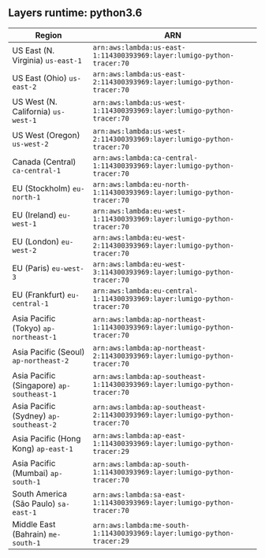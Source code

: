 Layers runtime: python3.6
----
| Region | ARN |
| --- | --- |
|US East (N. Virginia)  `us-east-1`|`arn:aws:lambda:us-east-1:114300393969:layer:lumigo-python-tracer:70`|
|US East (Ohio)  `us-east-2`|`arn:aws:lambda:us-east-2:114300393969:layer:lumigo-python-tracer:70`|
|US West (N. California)  `us-west-1`|`arn:aws:lambda:us-west-1:114300393969:layer:lumigo-python-tracer:70`|
|US West (Oregon)  `us-west-2`|`arn:aws:lambda:us-west-2:114300393969:layer:lumigo-python-tracer:70`|
|Canada (Central)  `ca-central-1`|`arn:aws:lambda:ca-central-1:114300393969:layer:lumigo-python-tracer:70`|
|EU (Stockholm)  `eu-north-1`|`arn:aws:lambda:eu-north-1:114300393969:layer:lumigo-python-tracer:70`|
|EU (Ireland)  `eu-west-1`|`arn:aws:lambda:eu-west-1:114300393969:layer:lumigo-python-tracer:70`|
|EU (London)  `eu-west-2`|`arn:aws:lambda:eu-west-2:114300393969:layer:lumigo-python-tracer:70`|
|EU (Paris)  `eu-west-3`|`arn:aws:lambda:eu-west-3:114300393969:layer:lumigo-python-tracer:70`|
|EU (Frankfurt)  `eu-central-1`|`arn:aws:lambda:eu-central-1:114300393969:layer:lumigo-python-tracer:70`|
|Asia Pacific (Tokyo)  `ap-northeast-1`|`arn:aws:lambda:ap-northeast-1:114300393969:layer:lumigo-python-tracer:70`|
|Asia Pacific (Seoul)  `ap-northeast-2`|`arn:aws:lambda:ap-northeast-2:114300393969:layer:lumigo-python-tracer:70`|
|Asia Pacific (Singapore)  `ap-southeast-1`|`arn:aws:lambda:ap-southeast-1:114300393969:layer:lumigo-python-tracer:70`|
|Asia Pacific (Sydney)  `ap-southeast-2`|`arn:aws:lambda:ap-southeast-2:114300393969:layer:lumigo-python-tracer:70`|
|Asia Pacific (Hong Kong)  `ap-east-1`|`arn:aws:lambda:ap-east-1:114300393969:layer:lumigo-python-tracer:29`|
|Asia Pacific (Mumbai)  `ap-south-1`|`arn:aws:lambda:ap-south-1:114300393969:layer:lumigo-python-tracer:70`|
|South America (São Paulo)  `sa-east-1`|`arn:aws:lambda:sa-east-1:114300393969:layer:lumigo-python-tracer:70`|
|Middle East (Bahrain)  `me-south-1`|`arn:aws:lambda:me-south-1:114300393969:layer:lumigo-python-tracer:29`|
